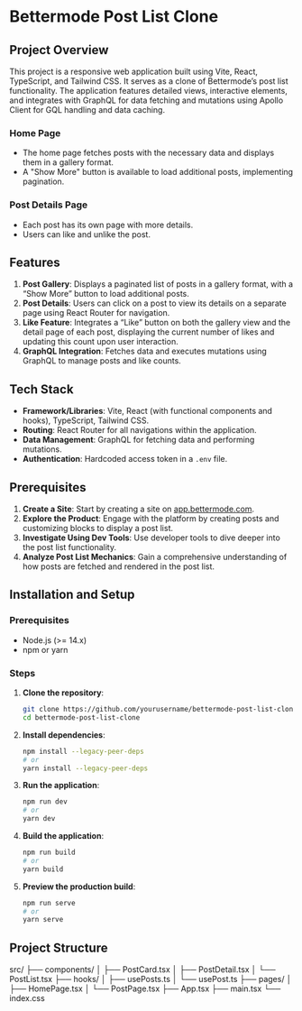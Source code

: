 # Bettermode Post List Clone

## Project Overview

This project is a responsive web application built using Vite, React, TypeScript, and Tailwind CSS. It serves as a clone of Bettermode’s post list functionality. The application features detailed views, interactive elements, and integrates with GraphQL for data fetching and mutations using Apollo Client for GQL handling and data caching.

### Home Page

- The home page fetches posts with the necessary data and displays them in a gallery format.
- A "Show More" button is available to load additional posts, implementing pagination.

### Post Details Page

- Each post has its own page with more details.
- Users can like and unlike the post.

## Features

1. **Post Gallery**: Displays a paginated list of posts in a gallery format, with a “Show More” button to load additional posts.
2. **Post Details**: Users can click on a post to view its details on a separate page using React Router for navigation.
3. **Like Feature**: Integrates a “Like” button on both the gallery view and the detail page of each post, displaying the current number of likes and updating this count upon user interaction.
4. **GraphQL Integration**: Fetches data and executes mutations using GraphQL to manage posts and like counts.

## Tech Stack

- **Framework/Libraries**: Vite, React (with functional components and hooks), TypeScript, Tailwind CSS.
- **Routing**: React Router for all navigations within the application.
- **Data Management**: GraphQL for fetching data and performing mutations.
- **Authentication**: Hardcoded access token in a `.env` file.

## Prerequisites

1. **Create a Site**: Start by creating a site on [app.bettermode.com](https://app.bettermode.com/).
2. **Explore the Product**: Engage with the platform by creating posts and customizing blocks to display a post list.
3. **Investigate Using Dev Tools**: Use developer tools to dive deeper into the post list functionality.
4. **Analyze Post List Mechanics**: Gain a comprehensive understanding of how posts are fetched and rendered in the post list.

## Installation and Setup

### Prerequisites

- Node.js (>= 14.x)
- npm or yarn

### Steps

1. **Clone the repository**:

   ```sh
   git clone https://github.com/yourusername/bettermode-post-list-clone.git
   cd bettermode-post-list-clone
   ```

2. **Install dependencies**:

   ```sh
   npm install --legacy-peer-deps
   # or
   yarn install --legacy-peer-deps
   ```

3. **Run the application**:

   ```sh
   npm run dev
   # or
   yarn dev
   ```

4. **Build the application**:

   ```sh
   npm run build
   # or
   yarn build
   ```

5. **Preview the production build**:
   ```sh
   npm run serve
   # or
   yarn serve
   ```

## Project Structure

src/
├── components/
│ ├── PostCard.tsx
│ ├── PostDetail.tsx
│ └── PostList.tsx
├── hooks/
│ ├── usePosts.ts
│ └── usePost.ts
├── pages/
│ ├── HomePage.tsx
│ └── PostPage.tsx
├── App.tsx
├── main.tsx
└── index.css
